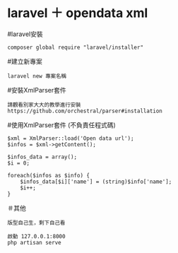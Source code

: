 # laravel ＋ opendata xml 

#laravel安裝
```
composer global require "laravel/installer"
```

#建立新專案
```
laravel new 專案名稱
```

#安裝XmlParser套件
```
請觀看別家大大的教學進行安裝
https://github.com/orchestral/parser#installation
```

#使用XmlParser套件 (不負責任程式碼)
```
$xml = XmlParser::load('Open data url');
$infos = $xml->getContent();

$infos_data = array();
$i = 0;

foreach($infos as $info) {
    $infos_data[$i]['name'] = (string)$info['name'];
    $i++;
}
```

＃其他
```
版型自己生，剩下自己看

啟動 127.0.0.1:8000
php artisan serve
```
